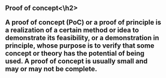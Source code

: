 <h2>Proof of concept<\h2>

A proof of concept (PoC) or a proof of principle is a realization of a certain method or idea to demonstrate its feasibility, or a demonstration in principle, whose purpose is to verify that some concept or theory has the potential of being used. A proof of concept is usually small and may or may not be complete.

